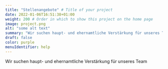 ```yaml
---
title: "Stellenangebote" # Title of your project
date: 2022-01-06T16:51:38+01:00
weight: 200 # Order in which to show this project on the home page
image: project.png
alt: "some alt text"
summary: "Wir suchen haupt- und ehernamtliche Verstärkung für unseres Team"
draft: false
color: purple
menuIdentifier: help
---
```


Wir suchen haupt- und ehernamtliche Verstärkung für unseres Team